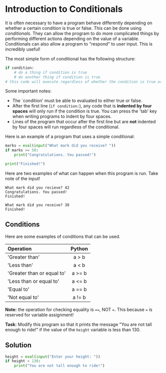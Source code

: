 # Introduction to Conditionals

It is often necessary to have a program behave differently depending on whether a certain condition is true or false. This can be done using *conditionals*. They can allow the program to do more complicated things by performing different actions depending on the value of a variable. Conditionals can also allow a program to "respond" to user input. This is incredibly useful!

The most simple form of conditional has the following structure:
```python
if condition:
    # do a thing if condition is true
    # do another thing if condition is true
# this code will execute regardless of whether the condition is true or false.
```
Some important notes:
* The `condition' must be able to evaluated to either true or false.
* After the first line (`if condition:`), any code that is **indented by four spaces** will only run if the condition is true. You can press the 'tab' key when writing programs to indent by four spaces. 
* Lines of the program that occur after the first line but are **not** indented by four spaces will run regardless of the conditional.

Here is an example of a program that uses a simple conditional:

```python
marks = eval(input("What mark did you receive? "))
if marks >= 50:
    print("Congratulations. You passed!")

print("Finished!")
```

Here are two examples of what can happen when this program is run. Take note of the input!
```
What mark did you recieve? 42
Congratulations. You passed!
Finished!

What mark did you receive? 38
Finished!
```

## Conditions
Here are some examples of conditions that can be used.

| Operation                  | Python |
|:---------------------------|:------:|
| 'Greater than'             | a > b  |
| 'Less than'                | a < b  |
| 'Greater than or equal to' | a >= b |
| 'Less than or equal to'    | a <= b |
| 'Equal to'                 | a == b |
| 'Not equal to'             | a != b |

**Note:** the operation for checking equality is `==`, NOT `=`. This because `=` is reserved for variable assignment!

**Task:** Modify this program so that it prints the message "You are not tall enough to ride!" if the value of the `height` variable is less than 130.

## Solution
```python
height = eval(input("Enter your height: "))
if height < 130:
    print("You are not tall enough to ride!")
```
